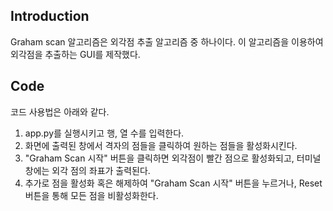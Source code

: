 ## Introduction
Graham scan 알고리즘은 외각점 추출 알고리즘 중 하나이다. 이 알고리즘을 이용하여 외각점을 추출하는 GUI를 제작했다.

## Code
코드 사용법은 아래와 같다.
1. app.py를 실행시키고 행, 열 수를 입력한다.
2. 화면에 출력된 창에서 격자의 점들을 클릭하여 원하는 점들을 활성화시킨다.
3. "Graham Scan 시작" 버튼을 클릭하면 외각점이 빨간 점으로 활성화되고, 터미널 창에는 외각 점의 좌표가 출력된다.
4. 추가로 점을 활성화 혹은 해제하여 "Graham Scan 시작" 버튼을 누르거나, Reset버튼을 통해 모든 점을 비활성화한다.